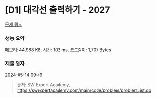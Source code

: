 # [D1] 대각선 출력하기 - 2027 

[문제 링크](https://swexpertacademy.com/main/code/problem/problemDetail.do?contestProbId=AV5QFuZ6As0DFAUq) 

### 성능 요약

메모리: 44,988 KB, 시간: 102 ms, 코드길이: 1,707 Bytes

### 제출 일자

2024-05-14 09:49



> 출처: SW Expert Academy, https://swexpertacademy.com/main/code/problem/problemList.do
